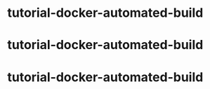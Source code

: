 # tutorial-docker-automated-build
# tutorial-docker-automated-build
# tutorial-docker-automated-build
